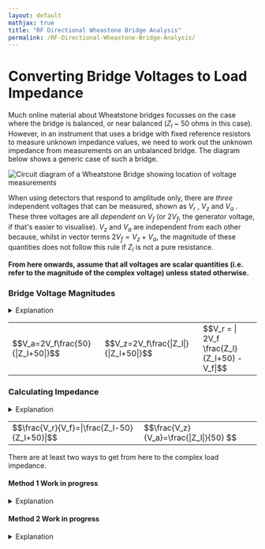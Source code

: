 ```yaml
---
layout: default
mathjax: true
title: "RF Directional Wheastone Bridge Analysis"
permalink: /RF-Directional-Wheastone-Bridge-Analysis/
---
```


# Converting Bridge Voltages to Load Impedance
Much online material about Wheatstone bridges focusses on the case where the bridge is balanced, or near balanced ($Z_l$ ~ 50 ohms in this case). However, in an instrument that uses a bridge with fixed reference resistors to measure unknown impedance values, we need to work out the unknown impedance from measurements on an unbalanced bridge. The diagram below shows a generic case of such a bridge. 

![Circuit diagram of a Wheatstone Bridge showing location of voltage measurements](https://g1ojs.github.io/G1OJS-MR300-SARK100-Firmware/assets/img/Generic%20Wheatstone%20Bridge.png)

When using detectors that respond to amplitude only, there are *three* independent voltages that can be measured, shown as $V_r$ , $V_z$  and $V_a$ . These three voltages are all *dependent* on $V_f$ (or $2V_f$, the generator voltage, if that's easier to visualise). $V_z$ and $V_a$ are independent from each other because, whilst in vector terms $2V_f = V_z + V_a$, the magnitude of these quantities does not follow this rule if $Z_l$ is not a pure resistance. 

**From here onwards, assume that all voltages are scalar quantities (i.e. refer to the magnitude of the complex voltage) unless stated otherwise.**

### Bridge Voltage Magnitudes
<details>
<summary>Explanation</summary>
   
We can calculate the expected magnitude of these voltages as follows.

$V_a$ and $V_z$ are voltages across the two impedances of a simple potential divider, albeit with one of the impedances potentially complex. 
If, for example, $2V_f$ is 1.0, the magnitude of the current flowing through the load and upper resistor 
will be $\frac{1}{|Z_l+50|}$ 

Multiplying this by 50 for the upper resistor and 
and $|Z_L|$ for the unknown load gives the magnitude of the voltages 
relative to $2V_f$ . Hence,
   
$$V_a=2V_f\frac{50}{|Z_l+50|}$$

and 

$$V_z=2V_f\frac{|Z_l|}{|Z_l+50|}$$

To get at $V_r$ we simply note that in *vector* terms, $V_r = V_f - V_z$ , and the magnitude $V_r$ is then $|V_f - V_z|$ .

On the left of the bridge we have $V_f$, and on the right we use potential divider maths again to get the midpoint voltage. 
Then, with complex-valued calculations inside the |mod| bars, we have

$$V_r = | 2V_f \frac{Z_l}{Z_l+50} - V_f|$$

so our three equations are:
</details>
<table>
   <tr>
      <td>$$V_a=2V_f\frac{50}{|Z_l+50|}$$</td>
      <td>$$V_z=2V_f\frac{|Z_l|}{|Z_l+50|}$$</td>
      <td>$$V_r = | 2V_f \frac{Z_l}{Z_l+50} - V_f|$$</td>
   </tr>
</table>

### Calculating Impedance
<details>
<summary>Explanation</summary>
Looking at equations 1 and 2, we can see that they have the same denominator, and both share the multiplier $2V_f$ , so dividing one equation by the other will get rid of these quantities and leave us with $\frac{V_z}{V_a}=\frac{|Z_l|}{50}$ which gives us the magnitude of the unknown impedance. 

For the complex impedance, if we look again at the equation for $V_r$ above, we can rearrange to get a single fraction as follows:

$$\frac{V_r}{V_f} = | 2 \frac{Z_l}{Z_l+50} - 1 | = | \frac{2Z_l - (Z_l+50)}{Z_l+50}| = |\frac{Z_l-50}{Z_l+50}| $$

So we have:

</details>

<table>
   <tr>
      <td>$$\frac{V_r}{V_f}=|\frac{Z_l-50}{Z_l+50}|$$</td>
      <td>$$\frac{V_z}{V_a}=\frac{|Z_l|}{50} $$</td>
   </tr>
</table>
There are at least two ways to get from here to the complex load impedance.

#### Method 1 Work in progress
<details>
<summary>Explanation</summary>

The final right hand side of the equation for $\frac{V_r}{V_f}$ is recognizable as the magnitude of the complex reflection coefficient:

$$|\frac{Z_l-50}{Z_l+50}|=|\Gamma|=\rho$$

And VSWR can be calculated as

$$VSWR=\frac{1+\rho}{1-\rho}$$

Once we know VSWR as well as |Z|, we can calculate Re(Z) and Im(Z).

~ Work in progress ~

</details>

#### Method 2 Work in progress
<details>
<summary>Explanation</summary>
If we express the unknown impedance as $Z_l=R+iX$ we can write the equation for $\frac{V_r}{V_f}$ as 

$$\frac{V_r}{V_f}=|\frac{R+iX-50}{R+iX+50}|$$

which means

$$(\frac{V_r}{V_f})^2=\frac{(R-50)^2+X^2}{(R+50)^2+X^2}$$






